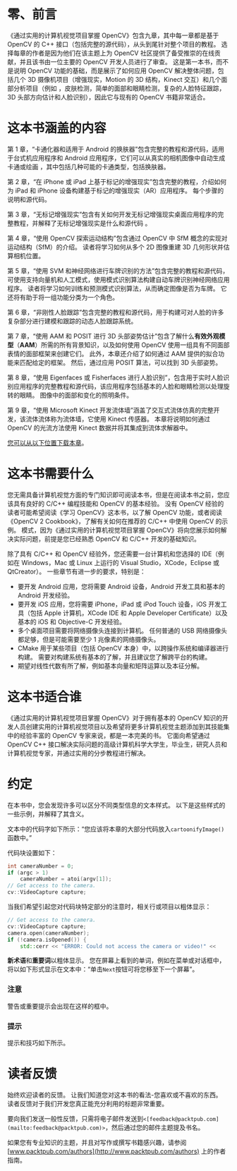 # 零、前言

《通过实用的计算机视觉项目掌握 OpenCV》包含九章，其中每一章都是基于 OpenCV 的 C++ 接口（包括完整的源代码），从头到尾针对整个项目的教程。 选择每章的作者是因为他们在该主题上为 OpenCV 社区提供了备受推崇的在线贡献，并且该书由一位主要的 OpenCV 开发人员进行了审查。 这是第一本书，而不是说明 OpenCV 功能的基础，而是展示了如何应用 OpenCV 解决整体问题，包括几个 3D 摄像机项目（增强现实，Motion 的 3D 结构，Kinect 交互）和几个面部分析项目（例如 ，皮肤检测，简单的面部和眼睛检测，复杂的人脸特征跟踪，3D 头部方向估计和人脸识别），因此它与现有的 OpenCV 书籍非常适合。

# 这本书涵盖的内容

第 1 章，“卡通化器和适用于 Android 的换肤器”包含完整的教程和源代码，适用于台式机应用程序和 Android 应用程序，它们可以从真实的相机图像中自动生成卡通或绘画 ，其中包括几种可能的卡通类型，包括换肤器。

第 2 章，“在 iPhone 或 iPad 上基于标记的增强现实”包含完整的教程，介绍如何为 iPad 和 iPhone 设备构建基于标记的增强现实（AR）应用程序。 每个步骤的说明和源代码。

第 3 章，“无标记增强现实”包含有关如何开发无标记增强现实桌面应用程序的完整教程，并解释了无标记增强现实是什么和源代码 。

第 4 章，“使用 OpenCV 探索运动结构”包含通过 OpenCV 中 SfM 概念的实现对运动结构（SfM）的介绍。 读者将学习如何从多个 2D 图像重建 3D 几何形状并估算相机位置。

第 5 章，“使用 SVM 和神经网络进行车牌识别的方法”包含完整的教程和源代码，可使用支持向量机和人工模式，使用模式识别算法构建自动车牌识别神经网络应用程序。 读者将学习如何训练和预测模式识别算法，从而确定图像是否为车牌。 它还将有助于将一组功能分类为一个角色。

第 6 章，“非刚性人脸跟踪”包含完整的教程和源代码，用于构建可对人脸的许多复杂部分进行建模和跟踪的动态人脸跟踪系统。

第 7 章，“使用 AAM 和 POSIT 进行 3D 头部姿势估计”包含了解什么**有效外观模型**（**AAM**）所需的所有背景知识，以及如何使用 OpenCV 使用一组具有不同面部表情的面部框架来创建它们。 此外，本章还介绍了如何通过 AAM 提供的拟合功能来匹配给定的框架。 然后，通过应用 POSIT 算法，可以找到 3D 头部姿势。

第 8 章，“使用 Eigenfaces 或 Fisherfaces 进行人脸识别”，包含用于实时人脸识别应用程序的完整教程和源代码，该应用程序包括基本的人脸和眼睛检测以处理旋转的眼睛。 图像中的面部和变化的照明条件。

第 9 章，“使用 Microsoft Kinect 开发流体墙”涵盖了交互式流体仿真的完整开发，该流体流体称为流体墙，它使用 Kinect 传感器。 本章将说明如何通过 OpenCV 的光流方法使用 Kinect 数据并将其集成到流体求解器中。

[您可以从以下位置下载本章](http://www.packtpub.com/sites/default/files/downloads/7829OS_Chapter9_Developing_Fluid_Wall_Using_the_Microsoft_Kinect.pdf)。

# 这本书需要什么

您无需具备计算机视觉方面的专门知识即可阅读本书，但是在阅读本书之前，您应该具有良好的 C/C++ 编程技能和 OpenCV 的基本经验。 没有 OpenCV 经验的读者可能希望阅读《学习 OpenCV》这本书，以了解 OpenCV 功能，或者阅读《OpenCV 2 Cookbook》，了解有关如何在推荐的 C/C++ 中使用 OpenCV 的示例。 模式，因为《通过实用的计算机视觉项目掌握 OpenCV》将向您展示如何解决实际问题，前提是您已经熟悉 OpenCV 和 C/C++ 开发的基础知识。

除了具有 C/C++ 和 OpenCV 经验外，您还需要一台计算机和您选择的 IDE（例如在 Windows，Mac 或 Linux 上运行的 Visual Studio，XCode，Eclipse 或 QtCreator）。 一些章节有进一步的要求，特别是：

*   要开发 Android 应用，您将需要 Android 设备，Android 开发工具和基本的 Android 开发经验。
*   要开发 iOS 应用，您将需要 iPhone，iPad 或 iPod Touch 设备，iOS 开发工具（包括 Apple 计算机，XCode IDE 和 Apple Developer Certificate）以及基本的 iOS 和 Objective-C 开发经验。
*   多个桌面项目需要将网络摄像头连接到计算机。 任何普通的 USB 网络摄像头都足够，但是可能需要至少 1 兆像素的网络摄像头。
*   CMake 用于某些项目（包括 OpenCV 本身）中，以跨操作系统和编译器进行构建。 需要对构建系统有基本的了解，并且建议您了解跨平台的构建。
*   期望对线性代数有所了解，例如基本向量和矩阵运算以及本征分解。

# 这本书适合谁

《通过实用的计算机视觉项目掌握 OpenCV》对于拥有基本的 OpenCV 知识的开发人员创建实用的计算机视觉项目以及希望将更多计算机视觉主题添加到其技能集中的经验丰富的 OpenCV 专家来说，都是一本完美的书。 它面向希望通过 OpenCV C++ 接口解决实际问题的高级计算机科学大学生，毕业生，研究人员和计算机视觉专家，并通过实用的分步教程进行解决。

# 约定

在本书中，您会发现许多可以区分不同类型信息的文本样式。 以下是这些样式的一些示例，并解释了其含义。

文本中的代码字如下所示：“您应该将本章的大部分代码放入`cartoonifyImage()`函数中。”

代码块设置如下：

```cpp
int cameraNumber = 0;
if (argc > 1)
    cameraNumber = atoi(argv[1]);
// Get access to the camera.
cv::VideoCapture capture;
```

当我们希望引起您对代码块特定部分的注意时，相关行或项目以粗体显示：

```cpp
// Get access to the camera.
cv::VideoCapture capture;
camera.open(cameraNumber);
if (!camera.isOpened()) {
    std::cerr << "ERROR: Could not access the camera or video!" <<
```

**新术语**和**重要词**以粗体显示。 您在屏幕上看到的单词，例如在菜单或对话框中，将以如下形式显示在文本中：“单击`Next`按钮可将您移至下一个屏幕”。

### 注意

警告或重要提示会出现在这样的框中。

### 提示

提示和技巧如下所示。

# 读者反馈

始终欢迎读者的反馈。 让我们知道您对这本书的看法-您喜欢或不喜欢的东西。 读者反馈对于我们开发您真正能充分利用的标题非常重要。

要向我们发送一般性反馈，只需将电子邮件发送到`<[feedback@packtpub.com](mailto:feedback@packtpub.com)>`，然后通过您的邮件主题提及书名。

如果您有专业知识的主题，并且对写作或撰写书籍感兴趣，请参阅 [www.packtpub.com/authors](http://www.packtpub.com/authors) 上的作者指南。

